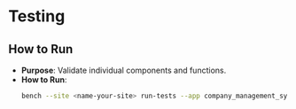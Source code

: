 # Testing

## How to Run
- **Purpose**: Validate individual components and functions.
- **How to Run**:
  ```bash
  bench --site <name-your-site> run-tests --app company_management_system
  ```